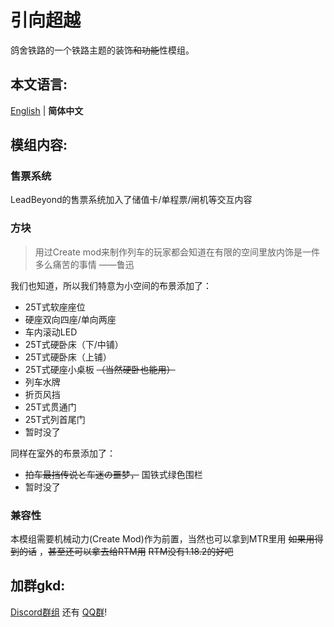 # 引向超越

鸽舍铁路的一个铁路主题的装饰~~和功能~~性模组。

## 本文语言:
[English](README_EN.md) | **简体中文**

## 模组内容:
### 售票系统
LeadBeyond的售票系统加入了储值卡/单程票/闸机等交互内容
### 方块
> 用过Create mod来制作列车的玩家都会知道在有限的空间里放内饰是一件多么痛苦的事情  ——鲁迅

我们也知道，所以我们特意为小空间的布景添加了：
- 25T式软座座位
- 硬座双向四座/单向两座
- 车内滚动LED
- 25T式硬卧床（下/中铺）
- 25T式硬卧床（上铺）
- 25T式硬座小桌板 ~~（当然硬卧也能用）~~
- 列车水牌
- 折页风挡
- 25T式贯通门
- 25T式列首尾门
- 暂时没了

同样在室外的布景添加了：
- ~~拍车最挡传说と车迷の噩梦，~~ 国铁式绿色围栏
- 暂时没了

### 兼容性
本模组需要机械动力(Create Mod)作为前置，当然也可以拿到MTR里用 ~~如果用得到的话~~ ，~~甚至还可以拿去给RTM用~~ ~~RTM没有1.18.2的好吧~~
## 加群gkd:
[Discord群组](https://discord.gg/hvSZmxMVYU) 还有 [QQ群](https://jq.qq.com/?_wv=1027&k=QCpaGWUY)!

